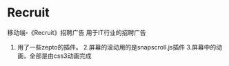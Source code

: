 # Recruit
移动端-《Recruit》招聘广告
用于IT行业的招聘广告
1. 用了一些zepto的插件。
2.屏幕的滚动用的是snapscroll.js插件
3.屏幕中的动画，全部是由css3动画完成

